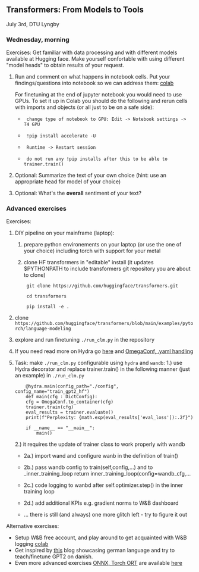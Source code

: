 ## Transformers: From Models to Tools
July 3rd, DTU Lyngby

### Wednesday, morning
Exercises:
Get familiar with data processing and with different models available at Hugging face. Make yourself confortable with using different "model heads" to obtain results of your request.
  1. Run and comment on what happens in notebook cells. Put your findings/questions into notebook so we can address them: [colab](course/en/day2/transformers.ipynb)

      For finetuning at the end of jupyter notebook you would need to use GPUs. To set it up in Colab you should do the following and rerun cells with imports and objects (or all just to be on a safe side):
      *      change type of notebook to GPU: Edit -> Notebook settings -> T4 GPU
      *      !pip install accelerate -U
      *      Runtime -> Restart session
      *      do not run any !pip installs after this to be able to trainer.train()
  3. Optional: Summarize the text of your own choice
     (hint: use an appropriate head for model of your choice)
  4. Optional: What's the **overall** sentiment of your text?

### Advanced exercises
Exercises: 
  1. DIY pipeline on your mainframe (laptop):
     1. prepare python environements on your laptop (or use the one of your choice) including torch with support for your metal
     2. clone HF transformers in "editable" install (it updates $PYTHONPATH to include transformers git repository you are about to clone)
        
        ` git clone https://github.com/huggingface/transformers.git`
        
        ` cd transformers`
        
        ` pip install -e .`
        
  2. clone `https://github.com/huggingface/transformers/blob/main/examples/pytorch/language-modeling`
  3. explore and run finetuning `./run_clm.py` in the repository
  4. If you need read more on Hydra go [here](https://hydra.cc/docs/intro/) and [OmegaConf, .yaml handling](https://omegaconf.readthedocs.io/en/latest/usage.html#access-and-manipulation)
  5. Task: make `./run_clm.py` configurable using `hydra` and `wandb`:
     1.) use Hydra decorator and replace trainer.train() in the following manner (just an example) in `./run_clm.py`
      ```
          @hydra.main(config_path="./config", config_name="train_gpt2_hf")
          def main(cfg : DictConfig):
          cfg = OmegaConf.to_container(cfg)
          trainer.train(cfg)
          eval_results = trainer.evaluate()
          print(f"Perplexity: {math.exp(eval_results['eval_loss']):.2f}")

          if __name__ == "__main__":
              main()
     ```

     2.) it requires the update of trainer class to work properly with wandb

       * 2a.) import wand and configure wanb in the definition of train() 
     
       * 2b.) pass wandb config to train(self,config,...) and to _inner_training_loop return inner_training_loop(config=wandb_cfg,...
     
       * 2c.) code logging to wanbd after self.optimizer.step() in the inner training loop
     
       * 2d.) add additional KPIs e.g. gradient norms to W&B dashboard
     
       * ... there is still (and always) one more glitch left - try to figure it out

  Alternative exercises:
  * Setup W&B free account, and play around to get acquainted with W&B logging [colab](course/en/day2/HF_wandb.ipynb)
  * Get inspired by [this](https://www.philschmid.de/fine-tune-a-non-english-gpt-2-model-with-huggingface) blog showcasing german language and try to teach/finetune GPT2 on danish. 
  * Even more advanced exercises [ONNX, Torch ORT](https://pytorch.org/ort/) are available [here](https://demo.hedgedoc.org/qCRpSmQ4RoCxLaA3diBJLQ?both) 
